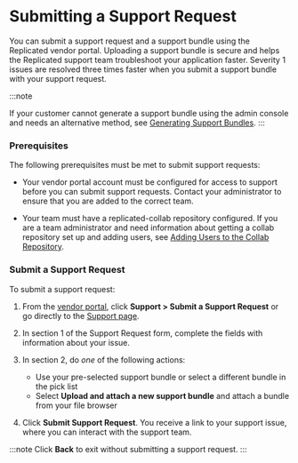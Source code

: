 # Submitting a Support Request

You can submit a support request and a support bundle using the Replicated vendor portal. Uploading a support bundle is secure and helps the Replicated support team troubleshoot your application faster. Severity 1 issues are resolved three times faster when you submit a support bundle with your support request.

:::note

If your customer cannot generate a support bundle using the admin console and needs an alternative method, see [Generating Support Bundles](/enterprise/troubleshooting-an-app).
:::

### Prerequisites

The following prerequisites must be met to submit support requests:

* Your vendor portal account must be configured for access to support before you can submit support requests. Contact your administrator to ensure that you are added to the correct team.

* Your team must have a replicated-collab repository configured. If you are a team administrator and need information about getting a collab repository set up and adding users, see [Adding Users to the Collab Repository](https://deploy-preview-874--replicated-docs.netlify.app/vendor/team-management-github-username#add).


### Submit a Support Request

To submit a support request:

1. From the [vendor portal](https://vendor.replicated.com), click **Support > Submit a Support Request** or go directly to the [Support page](https://vendor.replicated.com/support).

1. In section 1 of the Support Request form, complete the fields with information about your issue.

1. In section 2, do _one_ of the following actions:
    - Use your pre-selected support bundle or select a different bundle in the pick list
    - Select **Upload and attach a new support bundle** and attach a bundle from your file browser

    <!-- - Select **I'm unable to generate a support bundle** and do the following in the user interface:

      - Describe any procedures that led to the failure, including playbooks or scripts that were used

      - Gather the following information using kubectl and attach it to the support request:
        - Logs from the failed support bundle collection
        - Output from `kubectl get po -A`
        - Kubernetes installer information using `kubectl get installers -o yaml`
        - Logs from all pods that are not in Ready status
        - Logs from any Ceph Operator or Longhorn  pods
        - Logs from all pods in the kube-system namespace

      - Gather the following cluster node information and attach it to the support request:
        - uptime
        - cat /etc/*-release
        - uname -a
        - docker info
        - crictl info
        - df -kh
        - sestatus
        - systemctl status firewalld
        - systemctl status kubelet
        - systemctl status k3s
        - systemctl status docker (if you use Docker as the container runtime)
        - systemctl status containerd (if you use Containerd as the container runtime)
        - crictl ps -a
        - docker ps -a
        - journalctl -u kubelet –no-pager
        - journalctl -u docker –no-pager
        - iptables -L -v-->
1. Click **Submit Support Request**. You receive a link to your support issue, where you can interact with the support team.

  :::note
  Click **Back** to exit without submitting a support request.
  :::

